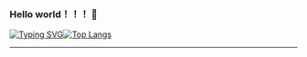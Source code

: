 ### Hello world！！！ 👋

<!--
**ZJ920/ZJ920** is a ✨ _special_ ✨ repository because its `README.md` (this file) appears on your GitHub profile.

Here are some ideas to get you started:

- 🔭 I’m currently working on ...
- 🌱 I’m currently learning ...
- 👯 I’m looking to collaborate on ...
- 🤔 I’m looking for help with ...
- 💬 Ask me about ...
- 📫 How to reach me: ...
- 😄 Pronouns: ...
- ⚡ Fun fact: ...
-->

<!---->

  [![Typing SVG](https://readme-typing-svg.herokuapp.com?font=Fira+Code&weight=900&size=30&pause=1000&center=%E7%9C%9F&vCenter=%E7%9C%9F&repeat=%E7%9C%9F&width=535&height=80&lines=%E6%90%AC%E7%A0%96%E4%B8%AD%E3%80%82%E3%80%82%E3%80%82)](https://git.io/typing-svg)<!--
常用语言占比统计
  展示了常用语言极其占据的百分比
-->[![Top Langs](https://github-readme-stats.vercel.app/api/top-langs/?username=ZJ920)](https://github.com/ZJ920/github-readme-stats)


---
<!--
仓库状态统计
  显示github仓库的指标数据，例如：个人项目获得的 Stars 数量、今年提交代码的次数、创建的 issue 的数量、以及一个计算出来的总评分 A+。
  该功能组件提供了数个主题可供选择，同时还支持渐变色.

![Christmas's GitHub stats](https://github-readme-stats.vercel.app/api?username=Christmas&show_icons=true&theme=tokyonight)

----
-->
